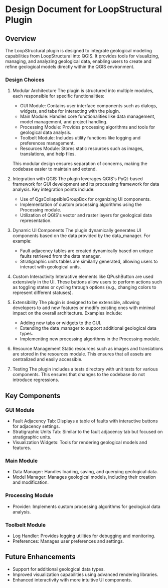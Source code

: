 # Design Document for LoopStructural Plugin
## Overview
The LoopStructural plugin is designed to integrate geological modeling capabilities from LoopStructural into QGIS. It provides tools for visualizing, managing, and analyzing geological data, enabling users to create and refine geological models directly within the QGIS environment.

### Design Choices
1. Modular Architecture
The plugin is structured into multiple modules, each responsible for specific functionalities:

    - GUI Module: Contains user interface components such as dialogs, widgets, and tabs for interacting with the plugin.
    - Main Module: Handles core functionalities like data management, model management, and project handling.
    - Processing Module: Provides processing algorithms and tools for geological data analysis.
    - Toolbelt Module: Includes utility functions like logging and preferences management.
    - Resources Module: Stores static resources such as images, translations, and help files.

    This modular design ensures separation of concerns, making the codebase easier to maintain and extend.

2. Integration with QGIS
The plugin leverages QGIS's PyQt-based framework for GUI development and its processing framework for data analysis. Key integration points include:

    - Use of QgsCollapsibleGroupBox for organizing UI components.
    - Implementation of custom processing algorithms using the Processing module.
    - Utilization of QGIS's vector and raster layers for geological data representation.

3. Dynamic UI Components
The plugin dynamically generates UI components based on the data provided by the data_manager. For example:

    - Fault adjacency tables are created dynamically based on unique faults retrieved from the data manager.
    - Stratigraphic units tables are similarly generated, allowing users to interact with geological units.

4. Custom Interactivity
Interactive elements like QPushButton are used extensively in the UI. These buttons allow users to perform actions such as toggling states or cycling through options (e.g., changing colors to represent different statuses).

5. Extensibility
The plugin is designed to be extensible, allowing developers to add new features or modify existing ones with minimal impact on the overall architecture. Examples include:

    - Adding new tabs or widgets to the GUI.
    - Extending the data_manager to support additional geological data types.
    - Implementing new processing algorithms in the Processing module.

6. Resource Management
Static resources such as images and translations are stored in the resources module. This ensures that all assets are centralized and easily accessible.

7. Testing
The plugin includes a tests directory with unit tests for various components. This ensures that changes to the codebase do not introduce regressions.

## Key Components
### GUI Module
- Fault Adjacency Tab: Displays a table of faults with interactive buttons for adjacency settings.
- Stratigraphic Units Tab: Similar to the fault adjacency tab but focused on stratigraphic units.
- Visualization Widgets: Tools for rendering geological models and features.
### Main Module
- Data Manager: Handles loading, saving, and querying geological data.
- Model Manager: Manages geological models, including their creation and modification.
### Processing Module
- Provider: Implements custom processing algorithms for geological data analysis.
### Toolbelt Module
- Log Handler: Provides logging utilities for debugging and monitoring.
- Preferences: Manages user preferences and settings.
## Future Enhancements
- Support for additional geological data types.
- Improved visualization capabilities using advanced rendering libraries.
- Enhanced interactivity with more intuitive UI components.
